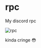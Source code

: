 # rpc
My discord rpc 


<img src="https://cdn.imgs.bar/imgs/3cdedb00-fc25-41b8-a31f-b186ec5fd631/b8ff755.jpg" alt="rpc">

kinda cringe 😳
